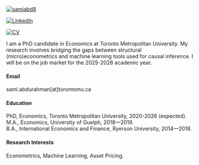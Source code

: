 

[![samiabd8](https://img.shields.io/badge/samiabd8-github-blue?logo=github)](https://github.com/samiabd8) 

[![LinkedIn](https://img.shields.io/badge/LinkedIn-Connect-blue)](https://www.linkedin.com/in/sbmn)

[![CV](https://img.shields.io/badge/CV-8A2BE2)](https://drive.google.com/file/d/1yvGkgqHfmpM8v206I3YxpealXFRibVhv)

I am a PhD candidate in Economics at Toronto Metropolitan University. My research involves bridging the gaps between structural (micro)econometrics and machine learning tools used for causal inference. I will be on the job market for the 2025-2026 academic year.   

#### Email
sami.abdurahman[at]torontomu.ca

#### Education
PhD, Economics, Toronto Metropolitan University, 2020-2026 (expected). \
M.A., Economics, University of Guelph, 2018—2019. \
B.A., International Economics and Finance, Ryerson University, 2014—2018.

#### Research Interests
Econometrics, Machine Learning, Asset Pricing.

